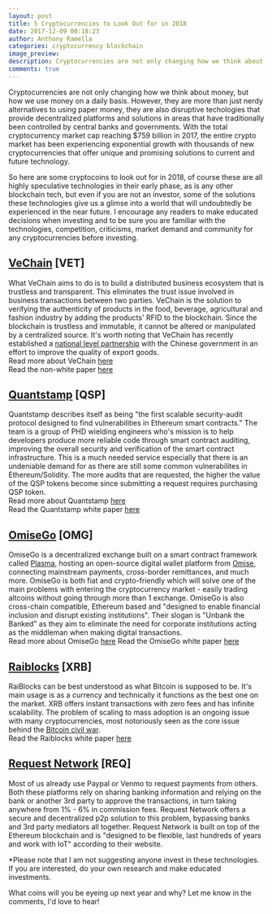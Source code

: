 ```yaml
---
layout: post
title: 5 Cryptocurrencies to Look Out for in 2018
date: 2017-12-09 00:18:23
author: Anthony Ramella
categories: cryptocurrency blockchain
image_preview:
description: Cryptocurrencies are not only changing how we think about money, but how we use money on a daily basis. They are more than just nerdy alternatives to using paper money, they are disruptive techologies that seek to separate money and state while providing decentralized platforms and solutions to areas that have traditionally been controlled by central banks and governments.
comments: true
---
```


Cryptocurrencies are not only changing how we think about money, but how we use money on a daily basis. However, they are more than just nerdy alternatives to using paper money, they are also disruptive techologies that provide decentralized platforms and solutions in areas that have traditionally been controlled by central banks and governments. With the total cryptocurrency market cap reaching $759 billion in 2017, the entire crypto market has been experiencing exponential growth with thousands of new cryptocurrencies that offer unique and promising solutions to current and future technology. 

So here are some cryptocoins to look out for in 2018, of course these are all highly speculative technologies in their early phase, as is any other blockchain tech, but even if you are not an investor, some of the solutions these technologies give us a glimse into a world that will undoubtedly be experienced in the near future. I encourage any readers to make educated decisions when investing and to be sure you are familiar with the technologies, competition, criticisms, market demand and community for any cryptocurrencies before investing.  

## [VeChain](https://www.vechain.com/#/) [VET]
What VeChain aims to do is to build a distributed business ecosystem that is trustless and transparent. This eliminates the trust issue involved in business transactions between two parties. VeChain is the solution to verifying the authenticity of products in the food, beverage, agricultural and fashion industry by adding the products' RFID to the blockchain. Since the blockchain is trustless and immutable, it cannot be altered or manipulated by a centralized source. It's worth noting that VeChain has recently established a [national level partnership](https://cdn.vechain.com/vechain_national_government_partnership_guian_release.pdf) with the Chinese government in an effort to improve the quality of export goods.  
Read more about VeChain [here](https://www.mycryptopedia.com/vechain-ven-explained/)  
Read the non-white paper [here](https://cdn.vechain.com/vechain_ico_ideas_of_development_en.pdf)  

## [Quantstamp](https://quantstamp.com/) [QSP]  
Quantstamp describes itself as being "the first scalable security-audit protocol designed to find vulnerabilities in Ethereum smart contracts." The team is a group of PHD wielding engineers who's mission is to help developers produce more reliable code through smart contract auditing, improving the overall security and verification of the smart contract infrastructure. This is a much needed service especially that there is an undeniable demand for as there are still some common vulnerabilites in Ethereum/Solidity. The more audits that are requested, the higher the value of the QSP tokens become since submitting a request requires purchasing QSP token.  
Read more about Quantstamp [here](https://themerkle.com/what-is-quantstamp/)  
Read the Quantstamp white paper [here](https://docsend.com/view/shcsmhe)  

## [OmiseGo](https://omisego.network/) [OMG]  
OmiseGo is a decentralized exchange built on a smart contract framework called [Plasma](http://plasma.io/plasma.pdf), hosting an open-source digital wallet platform from [Omise](https://www.omise.co/), connecting mainstream payments, cross-border remittances, and much more. OmiseGo is both fiat and crypto-friendly which will solve one of the main problems with entering the cryptocurrency market - easily trading altcoins without going through more than 1 exchange. OmiseGo is also cross-chain compatible, Ethereum based and "designed to enable financial inclusion and disrupt existing institutions". Their slogan is "Unbank the Banked" as they aim to eliminate the need for corporate institutions acting as the middleman when making digital transactions.  
Read more about OmiseGo [here](https://themerkle.com/what-is-omisego/)
Read the OmiseGo white paper [here](https://cdn.omise.co/omg/whitepaper.pdf)  

## [Raiblocks](https://raiblocks.net/) [XRB]  
RaiBlocks can be best understood as what Bitcoin is supposed to be. It's main usage is as a currency and technically it functions as the best one on the market. XRB offers instant transactions with zero fees and has infinite scalability. The problem of scaling to mass adoption is an ongoing issue with many cryptocurrencies, most notoriously seen as the core issue behind the [Bitcoin civil war](https://www.wsj.com/articles/bitcoins-civil-war-what-you-need-to-know-1501508664).  
Read the Raiblocks white paper [here](https://raiblocks.net/media/RaiBlocks_Whitepaper__English.pdf?source=techstories.org)

## [Request Network](https://request.network/#/) [REQ]  
Most of us already use Paypal or Venmo to request payments from others. Both these platforms rely on sharing banking information and relying on the bank or another 3rd party to approve the transactions, in turn taking anywhere from 1% - 6% in commission fees. Request Network offers a secure and decentralized p2p solution to this problem, bypassing banks and 3rd party mediators all together. Request Network is built on top of the Ethereum blockchain and is "designed to be flexible, last hundreds of years and work with IoT" according to their website.  

*Please note that I am not suggesting anyone invest in these technologies. If you are interested, do your own research and make educated investments.  

What coins will you be eyeing up next year and why? Let me know in the comments, I'd love to hear!  